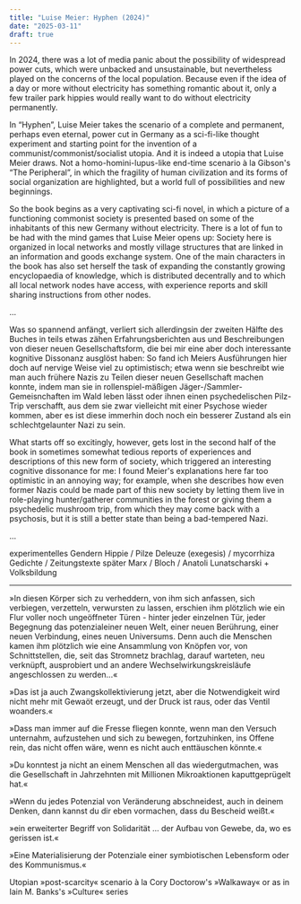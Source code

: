 ```yaml
---
title: "Luise Meier: Hyphen (2024)"
date: "2025-03-11"
draft: true
---
```


In 2024, there was a lot of media panic about the possibility of widespread power cuts, which were unbacked and unsustainable, but nevertheless played on the concerns of the local population. Because even if the idea of a day or more without electricity has something romantic about it, only a few trailer park hippies would really want to do without electricity permanently.

In “Hyphen”, Luise Meier takes the scenario of a complete and permanent, perhaps even eternal, power cut in Germany as a sci-fi-like thought experiment and starting point for the invention of a communist/commonist/socialist utopia. And it is indeed a utopia that Luise Meier draws. Not a homo-homini-lupus-like end-time scenario à la Gibson's “The Peripheral”, in which the fragility of human civilization and its forms of social organization are highlighted, but a world full of possibilities and new beginnings.

So the book begins as a very captivating sci-fi novel, in which a picture of a functioning commonist society is presented based on some of the inhabitants of this new Germany without electricity. There is a lot of fun to be had with the mind games that Luise Meier opens up: Society here is organized in local networks and mostly village structures that are linked in an information and goods exchange system. One of the main characters in the book has also set herself the task of expanding the constantly growing encyclopaedia of knowledge, which is distributed decentrally and to which all local network nodes have access, with experience reports and skill sharing instructions from other nodes.

...

Was so spannend anfängt, verliert sich allerdingsin der zweiten Hälfte des Buches in teils etwas zähen Erfahrungsberichten aus und Beschreibungen von dieser neuen Gesellschaftsform, die bei mir eine aber doch interessante kognitive Dissonanz ausglöst haben: So fand ich Meiers Ausführungen hier doch auf nervige Weise viel zu optimistisch; etwa wenn sie beschreibt wie man auch frühere Nazis zu Teilen dieser neuen Gesellschaft machen konnte, indem man sie in rollenspiel-mäßigen Jäger-/Sammler-Gemeisnchaften im Wald leben lässt oder ihnen einen psychedelischen Pilz-Trip verschafft, aus dem sie zwar vielleicht mit einer Psychose wieder kommen, aber es ist diese immerhin doch noch ein besserer Zustand als ein schlechtgelaunter Nazi zu sein.

What starts off so excitingly, however, gets lost in the second half of the book in sometimes somewhat tedious reports of experiences and descriptions of this new form of society, which triggered an interesting cognitive dissonance for me: I found Meier's explanations here far too optimistic in an annoying way; for example, when she describes how even former Nazis could be made part of this new society by letting them live in role-playing hunter/gatherer communities in the forest or giving them a psychedelic mushroom trip, from which they may come back with a psychosis, but it is still a better state than being a bad-tempered Nazi.

...

experimentelles Gendern
Hippie / Pilze
Deleuze (exegesis) / mycorrhiza
Gedichte / Zeitungstexte
später Marx / Bloch / Anatoli Lunatscharski + Volksbildung

---

»In diesen Körper sich zu verheddern, von ihm sich anfassen, sich verbiegen, verzetteln, verwursten zu lassen, erschien ihm plötzlich wie ein Flur voller noch ungeöffneter Türen - hinter jeder einzelnen Tür, jeder Begegnung das potenzialeiner neuen Welt, einer neuen Berührung, einer neuen Verbindung, eines neuen Universums. Denn auch die Menschen kamen ihm plötzlich wie eine Ansammlung von Knöpfen vor, von Schnittstellen, die, seit das Stromnetz brachlag, darauf warteten, neu verknüpft, ausprobiert und an andere Wechselwirkungskreisläufe angeschlossen zu werden...«

»Das ist ja auch Zwangskollektivierung jetzt, aber die Notwendigkeit wird nicht mehr mit Gewaöt erzeugt, und der Druck ist raus, oder das Ventil woanders.«

»Dass man immer auf die Fresse fliegen konnte, wenn man den Versuch unternahm, aufzustehen und sich zu bewegen, fortzuhinken, ins Offene rein, das nicht offen wäre, wenn es nicht auch enttäuschen könnte.«

»Du konntest ja nicht an einem Menschen all das wiedergutmachen, was die Gesellschaft in Jahrzehnten mit Millionen Mikroaktionen kaputtgeprügelt hat.«

»Wenn du jedes Potenzial von Veränderung abschneidest, auch in deinem Denken, dann kannst du dir eben vormachen, dass du Bescheid weißt.«

»ein erweiterter Begriff von Solidarität ... der Aufbau von Gewebe, da, wo es gerissen ist.«

»Eine Materialisierung der Potenziale einer symbiotischen Lebensform oder des Kommunismus.«

Utopian »post-scarcity« scenario à la Cory Doctorow's »Walkaway« or as in Iain M. Banks's »Culture« series